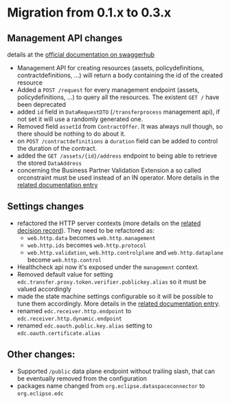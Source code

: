 # Migration from 0.1.x to 0.3.x


## Management API changes

details at the [official documentation on swaggerhub](https://app.swaggerhub.com/apis/eclipse-edc-bot/management-api/0.0.1-SNAPSHOT)

- Management API for creating resources (assets, policydefinitions, contractdefinitions, ...) will return a body containing the id of the created resource
- Added a `POST /request` for every management endpoint (assets, policydefinitions, ...) to query all the resources. The existent `GET /` have been deprecated
- added `id` field in `DataRequestDTO` (`/transferprocess` management api), if not set it will use a randomly generated one.
- Removed field `assetId` from `ContractOffer`. It was always null though, so there should be nothing to do about it.
- on `POST /contractdefinitions` a `duration` field can be added to control the duration of the contract.
- added the `GET /assets/{id}/address` endpoint to being able to retrieve the stored `DataAddress`
- concerning the Business Partner Validation Extension a so called orconstraint must be used instead of an IN operator. More details in the [related documentation entry](https://github.com/catenax-ng/product-edc/tree/0.3.0/edc-extensions/business-partner-validation)

## Settings changes
- refactored the HTTP server contexts (more details on the [related decision record](https://eclipse-edc.github.io/docs/#/submodule/Connector/docs/developer/decision-records/2022-11-09-api-refactoring/renaming)). They need to be refactored as:
  - `web.http.data` becomes `web.http.management`
  - `web.http.ids` becomes `web.http.protocol`
  - `web.http.validation`, `web.http.controlplane` and `web.http.dataplane` become `web.http.control`
- Healthcheck api now it's exposed under the `management` context.
- Removed default value for setting `edc.transfer.proxy.token.verifier.publickey.alias` so it must be valued accordingly
- made the state machine settings configurable so it will be possible to tune them accordingly. More details in the [related documentation entry](https://eclipse-edc.github.io/docs/#/submodule/Connector/docs/developer/performance-tuning).
- renamed `edc.receiver.http.endpoint` to `edc.receiver.http.dynamic.endpoint`
- renamed `edc.oauth.public.key.alias` setting to `edc.oauth.certificate.alias`

## Other changes:
- Supported `/public` data plane endpoint without trailing slash, that can be eventually removed from the configuration
- packages name changed from `org.eclipse.dataspaceconnector` to `org.eclipse.edc`
